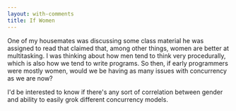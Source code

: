 ```yaml
---
layout: with-comments
title: If Women
---
```


One of my housemates was discussing some class material he was assigned to read
that claimed that, among other things, women are better at multitasking. I was
thinking about how men tend to think very procedurally, which is also how we
tend to write programs. So then, if early programmers were mostly women, would
we be having as many issues with concurrency as we are now?

I'd be interested to know if there's any sort of correlation between gender and
ability to easily grok different concurrency models.
